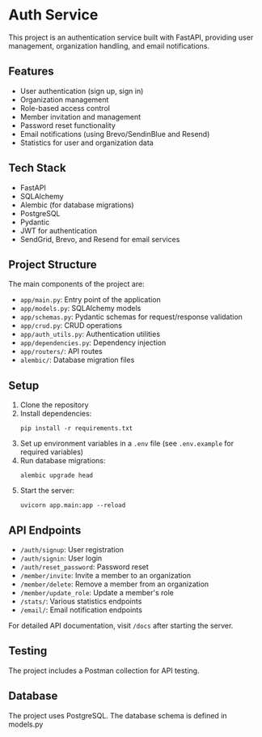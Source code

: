 # Auth Service

This project is an authentication service built with FastAPI, providing user management, organization handling, and email notifications.

## Features

- User authentication (sign up, sign in)
- Organization management
- Role-based access control
- Member invitation and management
- Password reset functionality
- Email notifications (using Brevo/SendinBlue and Resend)
- Statistics for user and organization data

## Tech Stack

- FastAPI
- SQLAlchemy
- Alembic (for database migrations)
- PostgreSQL
- Pydantic
- JWT for authentication
- SendGrid, Brevo, and Resend for email services

## Project Structure

The main components of the project are:

- `app/main.py`: Entry point of the application
- `app/models.py`: SQLAlchemy models
- `app/schemas.py`: Pydantic schemas for request/response validation
- `app/crud.py`: CRUD operations
- `app/auth_utils.py`: Authentication utilities
- `app/dependencies.py`: Dependency injection
- `app/routers/`: API routes
- `alembic/`: Database migration files

## Setup

1. Clone the repository
2. Install dependencies:
   ```
   pip install -r requirements.txt
   ```
3. Set up environment variables in a `.env` file (see `.env.example` for required variables)
4. Run database migrations:
   ```
   alembic upgrade head
   ```
5. Start the server:
   ```
   uvicorn app.main:app --reload
   ```

## API Endpoints

- `/auth/signup`: User registration
- `/auth/signin`: User login
- `/auth/reset_password`: Password reset
- `/member/invite`: Invite a member to an organization
- `/member/delete`: Remove a member from an organization
- `/member/update_role`: Update a member's role
- `/stats/`: Various statistics endpoints
- `/email/`: Email notification endpoints

For detailed API documentation, visit `/docs` after starting the server.

## Testing

The project includes a Postman collection for API testing.

## Database

The project uses PostgreSQL. The database schema is defined in models.py
